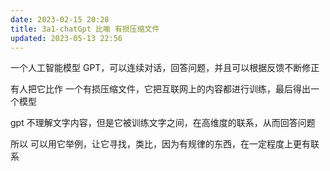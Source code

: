```yaml
---
date: 2023-02-15 20:28
title: 3a1-chatGpt 比喻 有损压缩文件
updated: 2023-05-13 22:56
---
```


一个人工智能模型 GPT，可以连续对话，回答问题，并且可以根据反馈不断修正

有人把它比作 一个有损压缩文件，它把互联网上的内容都进行训练，最后得出一个模型

gpt 不理解文字内容，但是它被训练文字之间，在高维度的联系，从而回答问题

所以 可以用它举例，让它寻找，类比，因为有规律的东西，在一定程度上更有联系